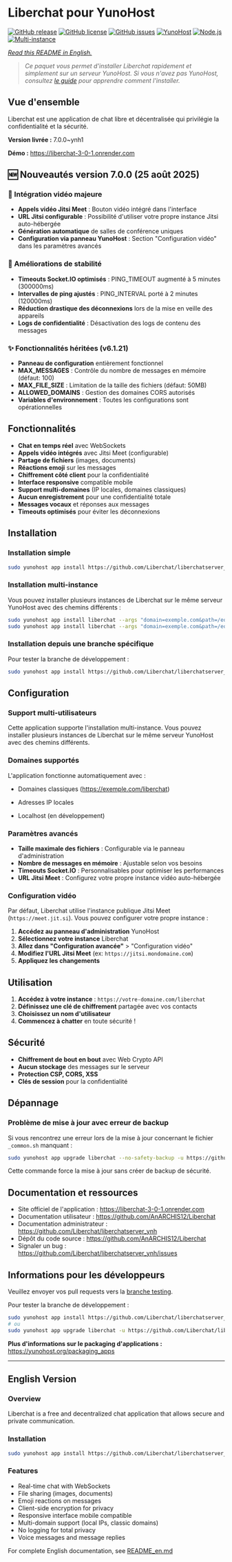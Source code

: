 # Liberchat pour YunoHost

[![GitHub release](https://img.shields.io/github/v/release/Liberchat/liberchatserver_ynh?style=flat-square)](https://github.com/Liberchat/liberchatserver_ynh/releases)
[![GitHub license](https://img.shields.io/github/license/Liberchat/liberchatserver_ynh?style=flat-square)](https://github.com/Liberchat/liberchatserver_ynh/blob/main/LICENSE)
[![GitHub issues](https://img.shields.io/github/issues/Liberchat/liberchatserver_ynh?style=flat-square)](https://github.com/Liberchat/liberchatserver_ynh/issues)
[![YunoHost](https://img.shields.io/badge/YunoHost-11.2%2B-blue?style=flat-square)](https://yunohost.org)
[![Node.js](https://img.shields.io/badge/Node.js-18%2B-green?style=flat-square)](https://nodejs.org)
[![Multi-instance](https://img.shields.io/badge/Multi--instance-✓-success?style=flat-square)](https://github.com/Liberchat/liberchatserver_ynh)

*[Read this README in English.](./README_en.md)*

> *Ce paquet vous permet d'installer Liberchat rapidement et simplement sur un serveur YunoHost.*
> *Si vous n'avez pas YunoHost, consultez [le guide](https://yunohost.org/install) pour apprendre comment l'installer.*

## Vue d'ensemble

Liberchat est une application de chat libre et décentralisée qui privilégie la confidentialité et la sécurité.

**Version livrée :** 7.0.0~ynh1

**Démo :** https://liberchat-3-0-1.onrender.com

## 🆕 Nouveautés version 7.0.0 (25 août 2025)

### 🎥 Intégration vidéo majeure
- **Appels vidéo Jitsi Meet** : Bouton vidéo intégré dans l'interface
- **URL Jitsi configurable** : Possibilité d'utiliser votre propre instance Jitsi auto-hébergée
- **Génération automatique** de salles de conférence uniques
- **Configuration via panneau YunoHost** : Section "Configuration vidéo" dans les paramètres avancés

### 🔧 Améliorations de stabilité
- **Timeouts Socket.IO optimisés** : PING_TIMEOUT augmenté à 5 minutes (300000ms)
- **Intervalles de ping ajustés** : PING_INTERVAL porté à 2 minutes (120000ms)
- **Réduction drastique des déconnexions** lors de la mise en veille des appareils
- **Logs de confidentialité** : Désactivation des logs de contenu des messages

### ✨ Fonctionnalités héritées (v6.1.21)
- **Panneau de configuration** entièrement fonctionnel
- **MAX_MESSAGES** : Contrôle du nombre de messages en mémoire (défaut: 100)
- **MAX_FILE_SIZE** : Limitation de la taille des fichiers (défaut: 50MB)
- **ALLOWED_DOMAINS** : Gestion des domaines CORS autorisés
- **Variables d'environnement** : Toutes les configurations sont opérationnelles

## Fonctionnalités

- **Chat en temps réel** avec WebSockets
- **Appels vidéo intégrés** avec Jitsi Meet (configurable)
- **Partage de fichiers** (images, documents)
- **Réactions emoji** sur les messages
- **Chiffrement côté client** pour la confidentialité
- **Interface responsive** compatible mobile
- **Support multi-domaines** (IP locales, domaines classiques)
- **Aucun enregistrement** pour une confidentialité totale
- **Messages vocaux** et réponses aux messages
- **Timeouts optimisés** pour éviter les déconnexions

## Installation

### Installation simple

```bash
sudo yunohost app install https://github.com/Liberchat/liberchatserver_ynh
```

### Installation multi-instance

Vous pouvez installer plusieurs instances de Liberchat sur le même serveur YunoHost avec des chemins différents :

```bash
sudo yunohost app install liberchat --args "domain=exemple.com&path=/equipe1"
sudo yunohost app install liberchat --args "domain=exemple.com&path=/equipe2"
```

### Installation depuis une branche spécifique

Pour tester la branche de développement :

```bash
sudo yunohost app install https://github.com/Liberchat/liberchatserver_ynh/tree/testing --debug
```

## Configuration

### Support multi-utilisateurs

Cette application supporte l'installation multi-instance. Vous pouvez installer plusieurs instances de Liberchat sur le même serveur YunoHost avec des chemins différents.

### Domaines supportés

L'application fonctionne automatiquement avec :
- Domaines classiques (https://exemple.com/liberchat)

- Adresses IP locales
- Localhost (en développement)

### Paramètres avancés

- **Taille maximale des fichiers** : Configurable via le panneau d'administration
- **Nombre de messages en mémoire** : Ajustable selon vos besoins
- **Timeouts Socket.IO** : Personnalisables pour optimiser les performances
- **URL Jitsi Meet** : Configurez votre propre instance vidéo auto-hébergée

### Configuration vidéo

Par défaut, Liberchat utilise l'instance publique Jitsi Meet (`https://meet.jit.si`). Vous pouvez configurer votre propre instance :

1. **Accédez au panneau d'administration** YunoHost
2. **Sélectionnez votre instance** Liberchat
3. **Allez dans "Configuration avancée"** > "Configuration vidéo"
4. **Modifiez l'URL Jitsi Meet** (ex: `https://jitsi.mondomaine.com`)
5. **Appliquez les changements**

## Utilisation

1. **Accédez à votre instance** : `https://votre-domaine.com/liberchat`
2. **Définissez une clé de chiffrement** partagée avec vos contacts
3. **Choisissez un nom d'utilisateur**
4. **Commencez à chatter** en toute sécurité !

## Sécurité

- **Chiffrement de bout en bout** avec Web Crypto API
- **Aucun stockage** des messages sur le serveur
- **Protection CSP, CORS, XSS**
- **Clés de session** pour la confidentialité

## Dépannage

### Problème de mise à jour avec erreur de backup

Si vous rencontrez une erreur lors de la mise à jour concernant le fichier `_common.sh` manquant :

```bash
sudo yunohost app upgrade liberchat --no-safety-backup -u https://github.com/Liberchat/liberchatserver_ynh
```

Cette commande force la mise à jour sans créer de backup de sécurité.

## Documentation et ressources

- Site officiel de l'application : <https://liberchat-3-0-1.onrender.com>
- Documentation utilisateur : <https://github.com/AnARCHIS12/Liberchat>
- Documentation administrateur : <https://github.com/Liberchat/liberchatserver_ynh>
- Dépôt du code source : <https://github.com/AnARCHIS12/Liberchat>
- Signaler un bug : <https://github.com/Liberchat/liberchatserver_ynh/issues>

## Informations pour les développeurs

Veuillez envoyer vos pull requests vers la [branche testing](https://github.com/Liberchat/liberchatserver_ynh/tree/testing).

Pour tester la branche de développement :

```bash
sudo yunohost app install https://github.com/Liberchat/liberchatserver_ynh/tree/testing --debug
# ou
sudo yunohost app upgrade liberchat -u https://github.com/Liberchat/liberchatserver_ynh/tree/testing --debug
```

**Plus d'informations sur le packaging d'applications :** <https://yunohost.org/packaging_apps>

---

## English Version

### Overview

Liberchat is a free and decentralized chat application that allows secure and private communication.

### Installation

```bash
sudo yunohost app install https://github.com/Liberchat/liberchatserver_ynh
```

### Features

- Real-time chat with WebSockets
- File sharing (images, documents)
- Emoji reactions on messages
- Client-side encryption for privacy
- Responsive interface mobile compatible
- Multi-domain support (local IPs, classic domains)
- No logging for total privacy
- Voice messages and message replies

For complete English documentation, see [README_en.md](./README_en.md)